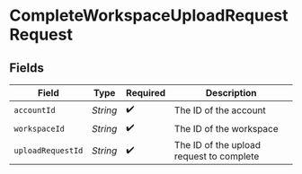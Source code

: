 # CompleteWorkspaceUploadRequestRequest


## Fields

| Field                                    | Type                                     | Required                                 | Description                              |
| ---------------------------------------- | ---------------------------------------- | ---------------------------------------- | ---------------------------------------- |
| `accountId`                              | *String*                                 | :heavy_check_mark:                       | The ID of the account                    |
| `workspaceId`                            | *String*                                 | :heavy_check_mark:                       | The ID of the workspace                  |
| `uploadRequestId`                        | *String*                                 | :heavy_check_mark:                       | The ID of the upload request to complete |